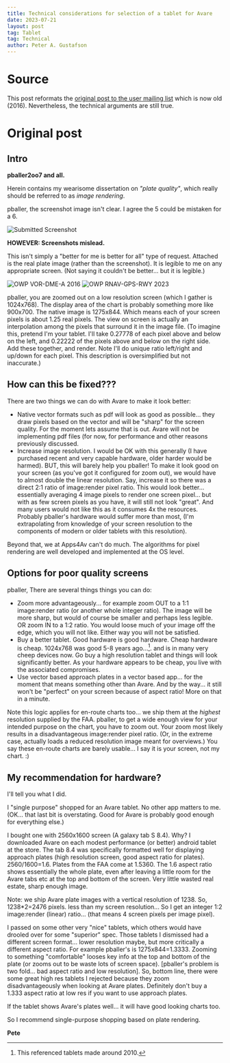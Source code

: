 ```yaml
---
title: Technical considerations for selection of a tablet for Avare
date: 2023-07-21
layout: post
tag: Tablet
tag: Technical
author: Peter A. Gustafson
---
```


# Source

This post reformats the [original post to the user mailing
list](https://groups.google.com/g/apps4av-forum/c/2HmsNbsiqrQ/m/69MwWP3ACwAJ)
which is now old (2016). Nevertheless, the technical arguments are
still true.

# Original post

## Intro

**pballer2oo7 and all.**

Herein contains my wearisome dissertation on _"plate quality"_, which
really should be referred to as _image rendering_.

pballer, the screenshot image isn't clear. I agree the 5 could be
mistaken for a 6.

![Submitted Screenshot](images/Screenshot_20160902-164508-pballer2oo7.webp)

**HOWEVER: Screenshots mislead.**

This isn't simply a "better for me is better for all" type of request.
Attached is the real plate image (rather than the screenshot). It is
legible to me on any appropriate screen. (Not saying it couldn't be
better... but it is legible.)

![OWP VOR-DME-A 2016](images/Plate-OWP-VOR-DME-A-2016.png)
![OWP RNAV-GPS-RWY 2023](images/Plate-OWP-RNAV-GPS-RWY-17-2023.png)

pballer, you are zoomed out on a low resolution screen (which I gather
is 1024x768). The display area of the chart is probably something more
like 900x700. The native image is 1275x844. Which means each of your
screen pixels is about 1.25 real pixels. The view on screen is actually
an interpolation among the pixels that surround it in the image file.
(To imagine this, pretend I'm your tablet. I'll take 0.27778 of each
pixel above and below on the left, and 0.22222 of the pixels above and
below on the right side. Add these together, and render. Note I'll do
unique ratio left/right and up/down for each pixel. This description is
oversimplified but not inaccurate.)


## How can this be fixed???

There are two things we can do with Avare to make it look better:

-   Native vector formats such as pdf will look as good as possible...
	they draw pixels based on the vector and will be "sharp" for the
	screen quality. For the moment lets assume that is out. Avare will
	not be implementing pdf files (for now, for performance and other
	reasons previously discussed.
-   Increase image resolution. I would be OK with this generally (I
	have purchased recent and very capable hardware, older harder
	would be harmed). BUT, this will barely help you pballer! To make
	it look good on your screen (as you've got it configured for zoom
	out), we would have to almost double the linear resolution. Say,
	increase it so there was a direct 2:1 ratio of image:render pixel
	ratio. This would look better...  essentially averaging 4 image
	pixels to render one screen pixel... but with as few screen pixels
	as you have, it will still not look "great".  And many users would
	not like this as it consumes 4x the resources.  Probably pballer's
	hardware would suffer more than most, (I'm extrapolating from
	knowledge of your screen resolution to the components of modern or
	older tablets with this resolution).

Beyond that, we at Apps4Av can't do much. The algorithms for pixel
rendering are well developed and implemented at the OS level.

## Options for poor quality screens

pballer, There are several things things you can do:

-   Zoom more advantageously... for example zoom OUT to a 1:1
	image:render ratio (or another whole integer ratio). The image
	will be more sharp, but would of course be smaller and perhaps
	less legible. OR zoom IN to a 1:2 ratio. You would loose much of
	your image off the edge, which you will not like. Either way you
	will not be satisfied.
-   Buy a better tablet. Good hardware is good hardware. Cheap
	hardware is cheap. 1024x768 was good 5-8 years ago...[^1]. and is
	in many very cheep devices now. Go buy a high resolution tablet
	and things will look significantly better. As your hardware
	appears to be cheap, you live with the associated compromises.
-   Use vector based approach plates in a vector based app... for the
	moment that means something other than Avare. And by the way... it
	still won't be "perfect" on your screen because of aspect ratio!
	More on that in a minute.

[^1]: This referenced tablets made around 2010.

Note this logic applies for en-route charts too... we ship them at the
_highest_ resolution supplied by the FAA. pballer, to get a wide
enough view for your intended purpose on the chart, you have to zoom
out. Your zoom most likely results in a disadvantageous image:render
pixel ratio.  (Or, in the extreme case, actually loads a reduced
resolution image meant for overviews.) You say these en-route charts
are barely usable...  I say it is your screen, not my chart. :)

## My recommendation for hardware?

I'll tell you what I did.

I "single purpose" shopped for an Avare tablet. No other app matters
to me. (OK... that last bit is overstating. Good for Avare is probably
good enough for everything else.)

I bought one with 2560x1600 screen (A galaxy tab S 8.4). Why? I
downloaded Avare on each modest performance (or better) android tablet
at the store. The tab 8.4 was specifically formatted well for
displaying approach plates (high resolution screen, good aspect ratio
for plates). 2560/1600=1.6. Plates from the FAA come at 1.5360. The
1.6 aspect ratio shows essentially the whole plate, even after leaving
a little room for the Avare tabs etc at the top and bottom of the
screen.  Very little wasted real estate, sharp enough image.

Note: we ship Avare plate images with a vertical resolution of 1238.
So, 1238*2=2476 pixels. less than my screen resolution... So I get an
integer 1:2 image:render (linear) ratio... (that means 4 screen pixels
per image pixel).

I passed on some other very "nice" tablets, which others would have
drooled over for some "superior" spec. Those tablets I dismissed had a
different screen format... lower resolution maybe, but more critically
a different aspect ratio. For example pballer's is 1275x844=1.3333.
Zooming to something "comfortable" looses key info at the top and
bottom of the plate (or zooms out to be waste lots of screen space).
[pballer's problem is two fold... bad aspect ratio and low
resolution].  So, bottom line, there were some great high res tablets
I rejected because they zoom disadvantageously when looking at Avare
plates.  Definitely don't buy a 1.333 aspect ratio at low res if you
want to use approach plates.

If the tablet shows Avare's plates well... it will have good looking
charts too.

So I recommend single-purpose shopping based on plate rendering.

**Pete**
